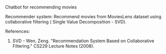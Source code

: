 Chatbot for recommending movies 

Recommender system:
Recommend movies from MoviesLens dataset using collaborative filtering ( Single Value Decomposition - SVD).


References:
1) SVD - Wen, Zeng. "Recommendation System Based on Collaborative Filtering." CS229 Lecture Notes (2008).